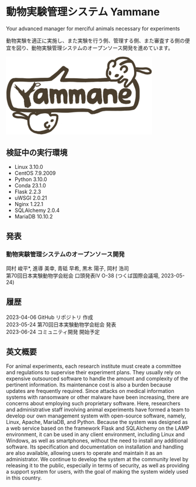 # 動物実験管理システム Yammane
Your advanced manager for merciful animals necessary for experiments  

動物実験を適正に実施し、また実験を行う側、管理する側、また審査する側の便宜を図り、動物実験管理システムのオープンソース開発を進めています。

<img src="static/logo.png" alt="Yammane" width="400">

## 検証中の実行環境
- Linux 3.10.0
- CentOS 7.9.2009
- Python 3.10.0
- Conda 23.1.0
- Flask 2.2.3
- uWSGI 2.0.21
- Nginx 1.22.1
- SQLAlchemy 2.0.4
- MariaDB 10.10.2

## 発表
### 動物実験管理システムのオープンソース開発
岡村 峻平*, 進導 美幸, 青砥 早希, 黒木 陽子, 岡村 浩司  
第70回日本実験動物学会総会 口頭発表IV O-38 (つくば国際会議場, 2023-05-24)

## 履歴
2023-04-06 GitHub リポジトリ 作成  
2023-05-24 第70回日本実験動物学会総会 発表  
2023-06-24 コミュニティ開発 開始予定  

## 英文概要
For animal experiments, each research institute must create a committee and regulations to supervise their experiment plans. They usually rely on expensive outsourced software to handle the amount and complexity of the pertinent information. Its maintenance cost is also a burden because updates are frequently required. Since attacks on medical information systems with ransomware or other malware have been increasing, there are concerns about employing such proprietary software. Here, researchers and administrative staff involving animal experiments have formed a team to develop our own management system with open-source software, namely, Linux, Apache, MariaDB, and Python. Because the system was designed as a web service based on the framework Flask and SQLAlchemy on the LAMP environment, it can be used in any client environment, including Linux and Windows, as well as smartphones, without the need to install any additional software. Its specification and documentation on installation and handling are also available, allowing users to operate and maintain it as an administrator. We continue to develop the system at the community level by releasing it to the public, especially in terms of security, as well as providing a support system for users, with the goal of making the system widely used in this country.
